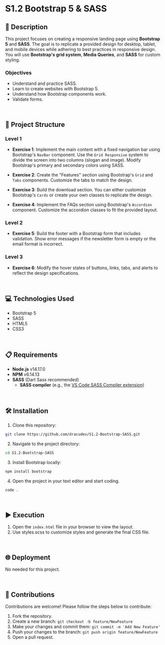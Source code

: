 # S1.2 Bootstrap 5 & SASS

## 📄 Description

This project focuses on creating a responsive landing page using **Bootstrap 5** and **SASS**. The goal is to replicate a provided design for desktop, tablet, and mobile devices while adhering to best practices in responsive design. You will use **Bootstrap's grid system**, **Media Queries**, and **SASS** for custom styling.

### Objectives

- Understand and practice SASS.
- Learn to create websites with Bootstrap 5.
- Understand how Bootstrap components work.
- Validate forms.

<br>

## 📐 Project Structure

### Level 1

- **Exercise 1**: Implement the main content with a fixed navigation bar using Bootstrap's `NavBar` component. Use the `Grid Responsive` system to divide the screen into two columns (slogan and image). Modify Bootstrap's primary and secondary colors using SASS.
  
- **Exercise 2**: Create the "Features" section using Bootstrap's `Grid` and `Tabs` components. Customize the tabs to match the design.

- **Exercise 3**: Build the download section. You can either customize Bootstrap's `Cards` or create your own classes to replicate the design.

- **Exercise 4**: Implement the FAQs section using Bootstrap's `Accordion` component. Customize the accordion classes to fit the provided layout.

### Level 2

- **Exercise 5**: Build the footer with a Bootstrap form that includes validation. Show error messages if the newsletter form is empty or the email format is incorrect.

### Level 3

- **Exercise 6**: Modify the hover states of buttons, links, tabs, and alerts to reflect the design specifications.

<br>

## 💻 Technologies Used

- Bootstrap 5
- SASS
- HTML5
- CSS3

<br>

## 📋 Requirements

- **Node.js** v14.17.0
- **NPM** v6.14.13
- **SASS** (Dart Sass recommended)
  - **SASS compiler** (e.g., the [VS Code SASS Compiler extension](https://marketplace.visualstudio.com/items?itemName=glenn2223.live-sass))

<br>

## 🛠️ Installation

1. Clone this repository: 
  ```bash
  git clone https://github.com/dracudev/S1.2-Bootstrap-SASS.git
  ```
2. Navigate to the project directory: 
  ```bash
  cd S1.2-Bootstrap-SASS
  ```
3. Install Bootstrap locally:
  ```bash
  npm install bootstrap
  ```
4. Open the project in your text editor and start coding.
  ```bash
  code .
  ```
<br>

## ▶️ Execution

1. Open the `index.html` file in your browser to view the layout.
2. Use styles.scss to customize styles and generate the final CSS file.

<br>

## 🌐 Deployment

No needed for this project.

<br>

## 🤝 Contributions

Contributions are welcome! Please follow the steps below to contribute:

1. Fork the repository.
2. Create a new branch: `git checkout -b feature/NewFeature`
3. Make your changes and commit them: `git commit -m 'Add New Feature'`
4. Push your changes to the branch: `git push origin feature/NewFeature`
5. Open a pull request.
